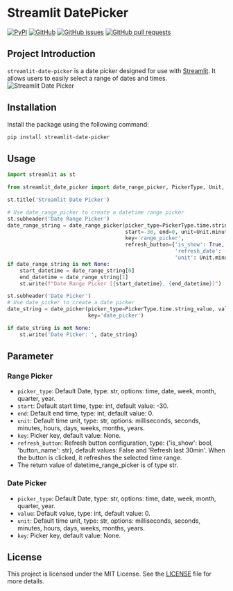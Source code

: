 # Streamlit DatePicker

[![PyPI](https://img.shields.io/pypi/v/streamlit-datetime-range-picker.svg)](https://pypi.org/project/streamlit-datetime-range-picker/)
[![GitHub](https://img.shields.io/github/license/imdreamer2018/streamlit-datetime-range-picker)](https://github.com/imdreamer2018/streamlit-datetime-range-picker/blob/main/LICENSE)
[![GitHub issues](https://img.shields.io/github/issues/imdreamer2018/streamlit-datetime-range-picker)](https://github.com/imdreamer2018/streamlit-datetime-range-picker/issues)
[![GitHub pull requests](https://img.shields.io/github/issues-pr/imdreamer2018/streamlit-datetime-range-picker)](https://github.com/imdreamer2018/streamlit-datetime-range-picker/pulls)

## Project Introduction

`streamlit-date-picker` is a date picker designed for use with [Streamlit](https://streamlit.io/). It allows users to easily select a range of dates and times.
![Streamlit Date Picker](https://github.com/imdreamer2018/streamlit-date-picker/blob/master/images/datetime_range_picker.png)

## Installation

Install the package using the following command:

```bash
pip install streamlit-date-picker
```
## Usage

```python
import streamlit as st

from streamlit_date_picker import date_range_picker, PickerType, Unit, date_picker

st.title('Streamlit Date Picker')

# Use date_range_picker to create a datetime range picker
st.subheader('Date Range Picker')
date_range_string = date_range_picker(picker_type=PickerType.time.string_value,
                                      start=-30, end=0, unit=Unit.minutes.string_value,
                                      key='range_picker',
                                      refresh_button={'is_show': True, 'button_name': 'Refresh last 30min',
                                                      'refresh_date': -30,
                                                      'unit': Unit.minutes.string_value})
if date_range_string is not None:
    start_datetime = date_range_string[0]
    end_datetime = date_range_string[1]
    st.write(f"Date Range Picker [{start_datetime}, {end_datetime}]")

st.subheader('Date Picker')
# Use date_picker to create a date picker
date_string = date_picker(picker_type=PickerType.time.string_value, value=0, unit=Unit.days.string_value,
                          key='date_picker')

if date_string is not None:
    st.write('Date Picker: ', date_string)
```
## Parameter
### Range Picker
- `picker_type`: Default Date, type: str, options: time, date, week, month, quarter, year.
- `start`: Default start time, type: int, default value: -30.
- `end`: Default end time, type: int, default value: 0.
- `unit`: Default time unit, type: str, options: milliseconds, seconds, minutes, hours, days, weeks, months, years.
- `key`: Picker key, default value: None.
- `refresh_button`: Refresh button configuration, type: {'is_show': bool, 'button_name': str}, default values: False and 'Refresh last 30min'. When the button is clicked, it refreshes the selected time range.
- The return value of datetime_range_picker is of type str.
### Date Picker
- `picker_type`: Default Date, type: str, options: time, date, week, month, quarter, year.
- `value`: Default value, type: int, default value: 0.
- `unit`: Default time unit, type: str, options: milliseconds, seconds, minutes, hours, days, weeks, months, years.
- `key`: Picker key, default value: None.

## License
This project is licensed under the MIT License. See the [LICENSE](https://github.com/imdreamer2018/streamlit-datetime-range-picker/blob/master/LICENSE) file for more details.



